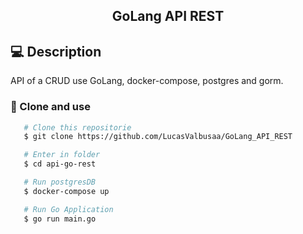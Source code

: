 <h2 align="center">GoLang API REST</h2>

## 💻 Description

API of a CRUD use GoLang, docker-compose, postgres and gorm.

### 📝 Clone and use

```bash
   # Clone this repositorie
   $ git clone https://github.com/LucasValbusaa/GoLang_API_REST

   # Enter in folder
   $ cd api-go-rest

   # Run postgresDB
   $ docker-compose up

   # Run Go Application
   $ go run main.go
```

